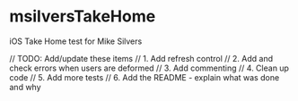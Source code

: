 # msilversTakeHome
iOS Take Home test for Mike Silvers

// TODO: Add/update these items
// 1. Add refresh control
// 2. Add and check errors when users are deformed
// 3. Add commenting
// 4. Clean up code
// 5. Add more tests
// 6. Add the README - explain what was done and why
